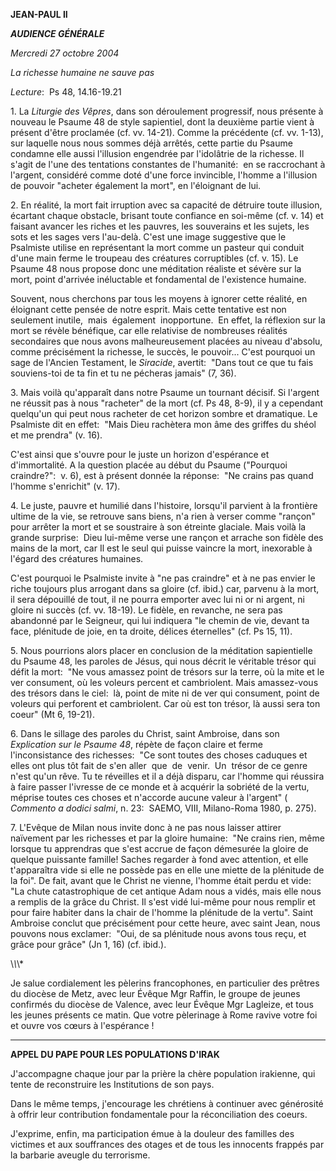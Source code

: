 **JEAN-PAUL II**

***AUDIENCE GÉNÉRALE***

*Mercredi 27 octobre 2004*

*La richesse humaine ne sauve pas*

*Lecture*:  Ps 48, 14.16-19.21

1. La *Liturgie des Vêpres*, dans son déroulement progressif, nous présente à nouveau le Psaume 48 de style sapientiel, dont la deuxième partie vient à présent d'être proclamée (cf. vv. 14-21). Comme la précédente (cf. vv. 1-13), sur laquelle nous nous sommes déjà arrêtés, cette partie du Psaume condamne elle aussi l'illusion engendrée par l'idolâtrie de la richesse. Il s'agit de l'une des tentations constantes de l'humanité:  en se raccrochant à l'argent, considéré comme doté d'une force invincible, l'homme a l'illusion de pouvoir "acheter également la mort", en l'éloignant de lui.

2. En réalité, la mort fait irruption avec sa capacité de détruire toute illusion, écartant chaque obstacle, brisant toute confiance en soi-même (cf. v. 14) et faisant avancer les riches et les pauvres, les souverains et les sujets, les sots et les sages vers l'au-delà. C'est une image suggestive que le Psalmiste utilise en représentant la mort comme un pasteur qui conduit d'une main ferme le troupeau des créatures corruptibles (cf. v. 15). Le Psaume 48 nous propose donc une méditation réaliste et sévère sur la mort, point d'arrivée inéluctable et fondamental de l'existence humaine.

Souvent, nous cherchons par tous les moyens à ignorer cette réalité, en éloignant cette pensée de notre esprit. Mais cette tentative est non seulement inutile,  mais  également  inopportune.  En effet, la réflexion sur la mort se révèle bénéfique, car elle relativise de nombreuses réalités secondaires que nous avons malheureusement placées au niveau d'absolu, comme précisément la richesse, le succès, le pouvoir... C'est pourquoi un sage de l'Ancien Testament, le *Siracide*, avertit:  "Dans tout ce que tu fais souviens-toi de ta fin et tu ne pécheras jamais" (7, 36).

3. Mais voilà qu'apparaît dans notre Psaume un tournant décisif. Si l'argent ne réussit pas à nous "racheter" de la mort (cf. Ps 48, 8-9), il y a cependant quelqu'un qui peut nous racheter de cet horizon sombre et dramatique. Le Psalmiste dit en effet:  "Mais Dieu rachètera mon âme des griffes du shéol et me prendra" (v. 16).

C'est ainsi que s'ouvre pour le juste un horizon d'espérance et d'immortalité. A la question placée au début du Psaume ("Pourquoi craindre?":  v. 6), est à présent donnée la réponse:  "Ne crains pas quand l'homme s'enrichit" (v. 17).

4. Le juste, pauvre et humilié dans l'histoire, lorsqu'il parvient à la frontière ultime de la vie, se retrouve sans biens, n'a rien à verser comme "rançon" pour arrêter la mort et se soustraire à son étreinte glaciale. Mais voilà la grande surprise:  Dieu lui-même verse une rançon et arrache son fidèle des mains de la mort, car Il est le seul qui puisse vaincre la mort, inexorable à l'égard des créatures humaines.

C'est pourquoi le Psalmiste invite à "ne pas craindre" et à ne pas envier le riche toujours plus arrogant dans sa gloire (cf. ibid.) car, parvenu à la mort, il sera dépouillé de tout, il ne pourra emporter avec lui ni or ni argent, ni gloire ni succès (cf. vv. 18-19). Le fidèle, en revanche, ne sera pas abandonné par le Seigneur, qui lui indiquera "le chemin de vie, devant ta face, plénitude de joie, en ta droite, délices éternelles" (cf. Ps 15, 11).

5. Nous pourrions alors placer en conclusion de la méditation sapientielle du Psaume 48, les paroles de Jésus, qui nous décrit le véritable trésor qui défit la mort:  "Ne vous amassez point de trésors sur la terre, où la mite et le ver consument, où les voleurs percent et cambriolent. Mais amassez-vous des trésors dans le ciel:  là, point de mite ni de ver qui consument, point de voleurs qui perforent et cambriolent. Car où est ton trésor, là aussi sera ton coeur" (Mt 6, 19-21).

6. Dans le sillage des paroles du Christ, saint Ambroise, dans son *Explication sur le Psaume 48*, répète de façon claire et ferme l'inconsistance des richesses:  "Ce sont toutes des choses caduques et elles ont plus tôt fait de s'en aller  que  de  venir.  Un  trésor de ce genre n'est qu'un rêve. Tu te réveilles et il a déjà disparu, car l'homme qui réussira à faire passer l'ivresse de ce monde et à acquérir la sobriété de la vertu, méprise toutes ces choses et n'accorde aucune valeur à l'argent" ( *Commento a dodici salmi*, n. 23:  SAEMO, VIII, Milano-Roma 1980, p. 275).

7. L'Evêque de Milan nous invite donc à ne pas nous laisser attirer naïvement par les richesses et par la gloire humaine:  "Ne crains rien, même lorsque tu apprendras que s'est accrue de façon démesurée la gloire de quelque puissante famille! Saches regarder à fond avec attention, et elle t'apparaîtra vide si elle ne possède pas en elle une miette de la plénitude de la foi". De fait, avant que le Christ ne vienne, l'homme était perdu et vide:  "La chute catastrophique de cet antique Adam nous a vidés, mais elle nous a remplis de la grâce du Christ. Il s'est vidé lui-même pour nous remplir et pour faire habiter dans la chair de l'homme la plénitude de la vertu". Saint Ambroise conclut que précisément pour cette heure, avec saint Jean, nous pouvons nous exclamer:  "Oui, de sa plénitude nous avons tous reçu, et grâce pour grâce" (Jn 1, 16) (cf. ibid.).

\\*\\*\\*

Je salue cordialement les pèlerins francophones, en particulier des prêtres du diocèse de Metz, avec leur Évêque Mgr Raffin, le groupe de jeunes confirmés du diocèse de Valence, avec leur Évêque Mgr Lagleize, et tous les jeunes présents ce matin. Que votre pèlerinage à Rome ravive votre foi et ouvre vos cœurs à l'espérance !

* * *

**APPEL DU PAPE POUR LES POPULATIONS D'IRAK**

J'accompagne chaque jour par la prière la chère population irakienne, qui tente de reconstruire les Institutions de son pays.

Dans le même temps, j'encourage les chrétiens à continuer avec générosité à offrir leur contribution fondamentale pour la réconciliation des coeurs.

J'exprime, enfin, ma participation émue à la douleur des familles des victimes et aux souffrances des otages et de tous les innocents frappés par la barbarie aveugle du terrorisme.